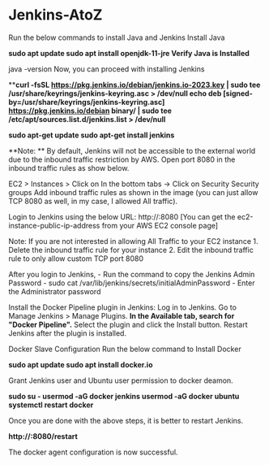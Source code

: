 # Jenkins-AtoZ

Run the below commands to install Java and Jenkins
Install Java

**sudo apt update
sudo apt install openjdk-11-jre
Verify Java is Installed**

java -version
Now, you can proceed with installing Jenkins

****curl -fsSL https://pkg.jenkins.io/debian/jenkins.io-2023.key | sudo tee \
  /usr/share/keyrings/jenkins-keyring.asc > /dev/null
echo deb [signed-by=/usr/share/keyrings/jenkins-keyring.asc] \
  https://pkg.jenkins.io/debian binary/ | sudo tee \
  /etc/apt/sources.list.d/jenkins.list > /dev/null**
  
**sudo apt-get update
sudo apt-get install jenkins**

**Note: ** By default, Jenkins will not be accessible to the external world due to the inbound traffic restriction by AWS. Open port 8080 in the inbound traffic rules as show below.

EC2 > Instances > Click on
In the bottom tabs -> Click on Security
Security groups
Add inbound traffic rules as shown in the image (you can just allow TCP 8080 as well, in my case, I allowed All traffic).

Login to Jenkins using the below URL:
http://:8080 [You can get the ec2-instance-public-ip-address from your AWS EC2 console page]

Note: If you are not interested in allowing All Traffic to your EC2 instance 1. Delete the inbound traffic rule for your instance 2. Edit the inbound traffic rule to only allow custom TCP port 8080

After you login to Jenkins, - Run the command to copy the Jenkins Admin Password - sudo cat /var/lib/jenkins/secrets/initialAdminPassword - Enter the Administrator password

Install the Docker Pipeline plugin in Jenkins:
Log in to Jenkins.
Go to Manage Jenkins > Manage Plugins.
**In the Available tab, search for "Docker Pipeline".**
Select the plugin and click the Install button.
Restart Jenkins after the plugin is installed.

Docker Slave Configuration
Run the below command to Install Docker

**sudo apt update
sudo apt install docker.io**

Grant Jenkins user and Ubuntu user permission to docker deamon.

**sudo su - 
usermod -aG docker jenkins
usermod -aG docker ubuntu
systemctl restart docker**

Once you are done with the above steps, it is better to restart Jenkins.

**http://<ec2-instance-public-ip>:8080/restart**

The docker agent configuration is now successful.
